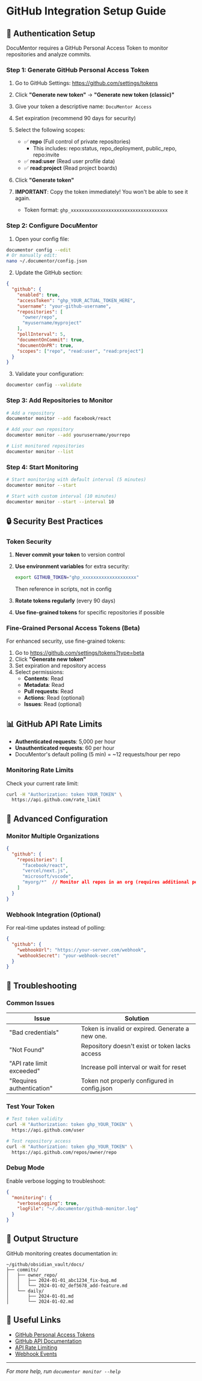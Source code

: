 # GitHub Integration Setup Guide

## 🔐 Authentication Setup

DocuMentor requires a GitHub Personal Access Token to monitor repositories and analyze commits.

### Step 1: Generate GitHub Personal Access Token

1. Go to GitHub Settings: https://github.com/settings/tokens
2. Click **"Generate new token"** → **"Generate new token (classic)"**
3. Give your token a descriptive name: `DocuMentor Access`
4. Set expiration (recommend 90 days for security)
5. Select the following scopes:
   - ✅ **repo** (Full control of private repositories)
     - This includes: repo:status, repo_deployment, public_repo, repo:invite
   - ✅ **read:user** (Read user profile data)
   - ✅ **read:project** (Read project boards)

6. Click **"Generate token"**
7. **IMPORTANT**: Copy the token immediately! You won't be able to see it again.
   - Token format: `ghp_xxxxxxxxxxxxxxxxxxxxxxxxxxxxxxxxxxxx`

### Step 2: Configure DocuMentor

1. Open your config file:
```bash
documentor config --edit
# Or manually edit:
nano ~/.documentor/config.json
```

2. Update the GitHub section:
```json
{
  "github": {
    "enabled": true,
    "accessToken": "ghp_YOUR_ACTUAL_TOKEN_HERE",
    "username": "your-github-username",
    "repositories": [
      "owner/repo",
      "myusername/myproject"
    ],
    "pollInterval": 5,
    "documentOnCommit": true,
    "documentOnPR": true,
    "scopes": ["repo", "read:user", "read:project"]
  }
}
```

3. Validate your configuration:
```bash
documentor config --validate
```

### Step 3: Add Repositories to Monitor

```bash
# Add a repository
documentor monitor --add facebook/react

# Add your own repository
documentor monitor --add yourusername/yourrepo

# List monitored repositories
documentor monitor --list
```

### Step 4: Start Monitoring

```bash
# Start monitoring with default interval (5 minutes)
documentor monitor --start

# Start with custom interval (10 minutes)
documentor monitor --start --interval 10
```

## 🔒 Security Best Practices

### Token Security

1. **Never commit your token** to version control
2. **Use environment variables** for extra security:
   ```bash
   export GITHUB_TOKEN="ghp_xxxxxxxxxxxxxxxxxxxx"
   ```
   Then reference in scripts, not in config

3. **Rotate tokens regularly** (every 90 days)
4. **Use fine-grained tokens** for specific repositories if possible

### Fine-Grained Personal Access Tokens (Beta)

For enhanced security, use fine-grained tokens:

1. Go to https://github.com/settings/tokens?type=beta
2. Click **"Generate new token"**
3. Set expiration and repository access
4. Select permissions:
   - **Contents**: Read
   - **Metadata**: Read  
   - **Pull requests**: Read
   - **Actions**: Read (optional)
   - **Issues**: Read (optional)

## 📊 GitHub API Rate Limits

- **Authenticated requests**: 5,000 per hour
- **Unauthenticated requests**: 60 per hour
- DocuMentor's default polling (5 min) = ~12 requests/hour per repo

### Monitoring Rate Limits

Check your current rate limit:
```bash
curl -H "Authorization: token YOUR_TOKEN" \
  https://api.github.com/rate_limit
```

## 🚀 Advanced Configuration

### Monitor Multiple Organizations

```json
{
  "github": {
    "repositories": [
      "facebook/react",
      "vercel/next.js",
      "microsoft/vscode",
      "myorg/*"  // Monitor all repos in an org (requires additional permissions)
    ]
  }
}
```

### Webhook Integration (Optional)

For real-time updates instead of polling:

```json
{
  "github": {
    "webhookUrl": "https://your-server.com/webhook",
    "webhookSecret": "your-webhook-secret"
  }
}
```

## 🔧 Troubleshooting

### Common Issues

| Issue | Solution |
|-------|----------|
| "Bad credentials" | Token is invalid or expired. Generate a new one. |
| "Not Found" | Repository doesn't exist or token lacks access |
| "API rate limit exceeded" | Increase poll interval or wait for reset |
| "Requires authentication" | Token not properly configured in config.json |

### Test Your Token

```bash
# Test token validity
curl -H "Authorization: token ghp_YOUR_TOKEN" \
  https://api.github.com/user

# Test repository access
curl -H "Authorization: token ghp_YOUR_TOKEN" \
  https://api.github.com/repos/owner/repo
```

### Debug Mode

Enable verbose logging to troubleshoot:
```json
{
  "monitoring": {
    "verboseLogging": true,
    "logFile": "~/.documentor/github-monitor.log"
  }
}
```

## 📝 Output Structure

GitHub monitoring creates documentation in:
```
~/github/obsidian_vault/docs/
├── commits/
│   ├── owner_repo/
│   │   ├── 2024-01-01_abc1234_fix-bug.md
│   │   └── 2024-01-02_def5678_add-feature.md
│   └── daily/
│       ├── 2024-01-01.md
│       └── 2024-01-02.md
```

## 🔗 Useful Links

- [GitHub Personal Access Tokens](https://docs.github.com/en/authentication/keeping-your-account-and-data-secure/creating-a-personal-access-token)
- [GitHub API Documentation](https://docs.github.com/en/rest)
- [API Rate Limiting](https://docs.github.com/en/rest/rate-limit)
- [Webhook Events](https://docs.github.com/en/webhooks-and-events/webhooks/webhook-events-and-payloads)

---

*For more help, run `documentor monitor --help`*